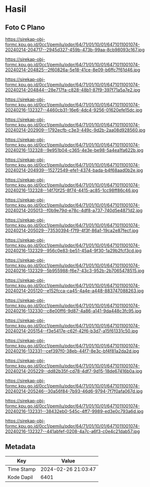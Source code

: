 # Hasil

## Foto C Plano

https://sirekap-obj-formc.kpu.go.id/0cc1/pemilu/pdpr/64/71/01/10/01/6471011001074-20240214-204717--2945d327-459b-473b-99aa-8cb98093c167.jpg

https://sirekap-obj-formc.kpu.go.id/0cc1/pemilu/pdpr/64/71/01/10/01/6471011001074-20240214-204825--2f60826a-5e18-41ce-8e09-b6ffc7f61d46.jpg

https://sirekap-obj-formc.kpu.go.id/0cc1/pemilu/pdpr/64/71/01/10/01/6471011001074-20240214-204844--28e717fa-c828-48b1-87f9-397f71a5a7e2.jpg

https://sirekap-obj-formc.kpu.go.id/0cc1/pemilu/pdpr/64/71/01/10/01/6471011001074-20240216-132327--4460cb31-16e6-4dc4-9256-01620efe15dc.jpg

https://sirekap-obj-formc.kpu.go.id/0cc1/pemilu/pdpr/64/71/01/10/01/6471011001074-20240214-202909--1792ecfb-c3e3-449c-9d2b-2aa08d928560.jpg

https://sirekap-obj-formc.kpu.go.id/0cc1/pemilu/pdpr/64/71/01/10/01/6471011001074-20240216-132328--9e951b04-c365-4e3e-be98-5a4ea1fa622b.jpg

https://sirekap-obj-formc.kpu.go.id/0cc1/pemilu/pdpr/64/71/01/10/01/6471011001074-20240214-204939--15272549-efe1-4374-bada-b4f68aad0b2e.jpg

https://sirekap-obj-formc.kpu.go.id/0cc1/pemilu/pdpr/64/71/01/10/01/6471011001074-20240216-132328--14f70f25-8f74-4415-ac85-1cc98ff86c46.jpg

https://sirekap-obj-formc.kpu.go.id/0cc1/pemilu/pdpr/64/71/01/10/01/6471011001074-20240214-205013--f0b9e79d-e78c-4df8-a737-740d5e4871d2.jpg

https://sirekap-obj-formc.kpu.go.id/0cc1/pemilu/pdpr/64/71/01/10/01/6471011001074-20240214-205029--73530394-f7f9-4f3f-86a1-19ca2e87fecf.jpg

https://sirekap-obj-formc.kpu.go.id/0cc1/pemilu/pdpr/64/71/01/10/01/6471011001074-20240216-132329--956c0e83-be51-45a4-9f30-1a29b2fcf3cd.jpg

https://sirekap-obj-formc.kpu.go.id/0cc1/pemilu/pdpr/64/71/01/10/01/6471011001074-20240216-132329--5b955988-f6e7-43c3-952b-2b7065478515.jpg

https://sirekap-obj-formc.kpu.go.id/0cc1/pemilu/pdpr/64/71/01/10/01/6471011001074-20240214-205120--e152fcca-ca45-4a4e-a448-883747088263.jpg

https://sirekap-obj-formc.kpu.go.id/0cc1/pemilu/pdpr/64/71/01/10/01/6471011001074-20240216-132330--c8e00ff6-9d87-4a86-a141-9da448c3fc95.jpg

https://sirekap-obj-formc.kpu.go.id/0cc1/pemilu/pdpr/64/71/01/10/01/6471011001074-20240214-205154--f3e5417e-c62f-42f6-b3d7-a15f61331c50.jpg

https://sirekap-obj-formc.kpu.go.id/0cc1/pemilu/pdpr/64/71/01/10/01/6471011001074-20240216-132331--cef397f0-38eb-44f7-8e3c-bf4f81a2da2d.jpg

https://sirekap-obj-formc.kpu.go.id/0cc1/pemilu/pdpr/64/71/01/10/01/6471011001074-20240214-205229--dd82b35f-cd78-4df7-9d15-18de67416b0a.jpg

https://sirekap-obj-formc.kpu.go.id/0cc1/pemilu/pdpr/64/71/01/10/01/6471011001074-20240214-205246--30a56f84-7b93-46d6-9794-7f7f0afa067d.jpg

https://sirekap-obj-formc.kpu.go.id/0cc1/pemilu/pdpr/64/71/01/10/01/6471011001074-20240216-132331--38432eb0-545c-4ff7-9989-ed3e0c793a6d.jpg

https://sirekap-obj-formc.kpu.go.id/0cc1/pemilu/pdpr/64/71/01/10/01/6471011001074-20240216-132327--441abfef-0208-4a7c-a6f3-c0e4c21dab57.jpg


## Metadata

| Key        | Value               |
| ---------- | ------------------- |
| Time Stamp | 2024-02-26 21:03:47 |
| Kode Dapil | 6401                |



